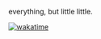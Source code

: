 everything, but little little.

[![wakatime](https://wakatime.com/badge/user/0202b63c-3e19-417f-a112-c6831a770313/project/514ef797-07fa-4232-8cb4-9d7d2117e996.svg)](https://wakatime.com/badge/user/0202b63c-3e19-417f-a112-c6831a770313/project/514ef797-07fa-4232-8cb4-9d7d2117e996)
